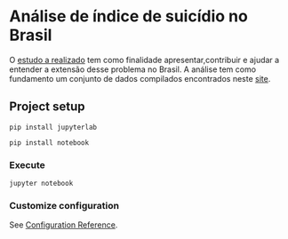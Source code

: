 # Análise de índice de suicídio no Brasil

O [estudo a realizado](https://github.com/Rodolfo-Santos/Analise-de-indice-de-suicidio-no-brasil/blob/master/Dados%20de%20Suicidio%20no%20Brasil.ipynb) tem como finalidade apresentar,contribuir e ajudar a entender a extensão desse problema no Brasil.
A análise tem como fundamento um conjunto de dados compilados encontrados neste [site](https://www.kaggle.com/russellyates88/suicide-rates-overview-1985-to-2016).

## Project setup
```
pip install jupyterlab
```
```
pip install notebook
```

### Execute
```
jupyter notebook
```

### Customize configuration
See [Configuration Reference](https://jupyter.org/install).

